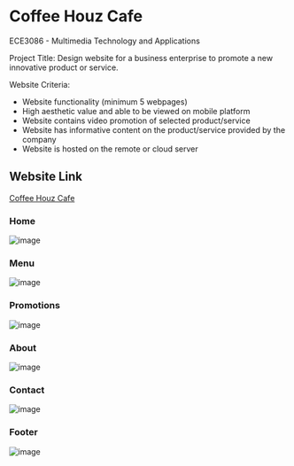 # Coffee Houz Cafe
ECE3086 - Multimedia Technology and Applications 

Project Title: Design website for a business enterprise to promote a new innovative product or service. 

Website Criteria:
- Website functionality (minimum 5 webpages)
- High aesthetic value and able to be viewed on mobile platform 
- Website contains video promotion of selected product/service
- Website has informative content on the product/service provided by the company
- Website is hosted on the remote or cloud server 

## Website Link
[Coffee Houz Cafe](https://zakizndn.github.io/Website_Design/)

### Home
![image](https://user-images.githubusercontent.com/117178074/212964187-90792c96-f537-4339-bc33-22fd000d9652.png)

### Menu
![image](https://user-images.githubusercontent.com/117178074/212964360-67029f55-64a5-41dd-ae19-558c8a5ca417.png)

### Promotions
![image](https://user-images.githubusercontent.com/117178074/212964385-420c061f-44b0-42ed-a1ce-e20c3d089c4b.png)

### About
![image](https://user-images.githubusercontent.com/117178074/212964423-c9fb872b-16c3-4d3a-bd41-788ef04386bc.png)

### Contact
![image](https://user-images.githubusercontent.com/117178074/212964455-38b46afc-474b-4981-b136-1a9841665118.png)

### Footer
![image](https://user-images.githubusercontent.com/117178074/212964480-81b05b04-7c96-4bf4-84ab-8da2972c18a2.png)
